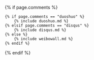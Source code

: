 {% if page.comments %}

    {% if page.comments == "duoshuo" %}
        {% include duoshuo.md %}
    {% elsif page.comments == "disqus" %}
        {% include disqus.md %}
    {% else %}
        {% include weibowall.md %}
    {% endif %}

{% endif %}
